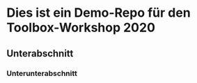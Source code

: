 # Dies ist ein Demo-Repo für den Toolbox-Workshop 2020

## Unterabschnitt
    
### Unterunterabschnitt



